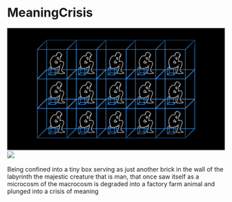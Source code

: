# MeaningCrisis
![](MeaningCrisis.png)![](MeaningCrisis.gif)

Being confined into a tiny box serving as just another brick in the wall of the labyrinth the majestic creature that is man, that once saw itself as a microcosm of the macrocosm is degraded into a factory farm animal and plunged into a crisis of meaning